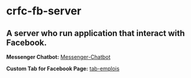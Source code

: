 # crfc-fb-server
## A server who run application that interact with Facebook.

**Messenger Chatbot:** [Messenger-Chatbot](https://github.com/G-Lauz/Messenger-Chatbot#readme)

**Custom Tab for Facebook Page:** [tab-emplois](https://github.com/G-Lauz/tab-emplois#readme)
